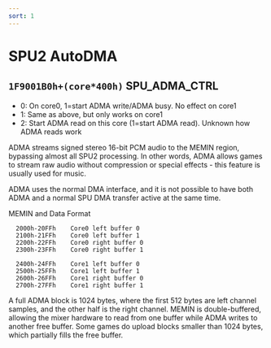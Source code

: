 ```yaml
---
sort: 1
---
```


# SPU2 AutoDMA

## `1F9001B0h+(core*400h)` SPU_ADMA_CTRL
- 0: On core0, 1=start ADMA write/ADMA busy. No effect on core1
- 1: Same as above, but only works on core1
- 2: Start ADMA read on this core (1=start ADMA read). Unknown how ADMA reads work

ADMA streams signed stereo 16-bit PCM audio to the MEMIN region, bypassing almost all SPU2 processing. In other words, ADMA allows games to stream raw audio without compression or special effects - this feature is usually used for music.

ADMA uses the normal DMA interface, and it is not possible to have both ADMA and a normal SPU DMA transfer active at the same time.

MEMIN and Data Format
```
  2000h-20FFh    Core0 left buffer 0
  2100h-21FFh    Core0 left buffer 1
  2200h-22FFh    Core0 right buffer 0
  2300h-23FFh    Core0 right buffer 1
  
  2400h-24FFh    Core1 left buffer 0
  2500h-25FFh    Core1 left buffer 1
  2600h-26FFh    Core1 right buffer 0
  2700h-27FFh    Core1 right buffer 1
```

A full ADMA block is 1024 bytes, where the first 512 bytes are left channel samples, and the other half is the right channel. MEMIN is double-buffered, allowing the mixer hardware to read from one buffer while ADMA writes to another free buffer. Some games do upload blocks smaller than 1024 bytes, which partially fills the free buffer.

